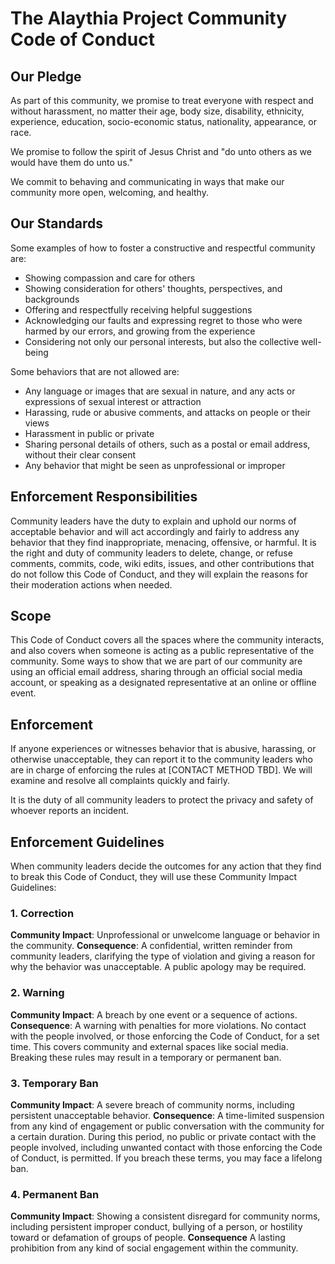 # The Alaythia Project Community Code of Conduct
## Our Pledge
As part of this community, we promise to treat everyone with respect and without harassment, no matter their age, body size, disability, ethnicity, experience, education, socio-economic status, nationality, appearance, or race. 

We promise to follow the spirit of Jesus Christ and "do unto others as we would have them do unto us." 

We commit to behaving and communicating in ways that make our community more open, welcoming, and healthy.
## Our Standards
Some examples of how to foster a constructive and respectful community are:
* Showing compassion and care for others 
* Showing consideration for others' thoughts, perspectives, and backgrounds
* Offering and respectfully receiving helpful suggestions
* Acknowledging our faults and expressing regret to those who were harmed by our errors, and growing from the experience
* Considering not only our personal interests, but also the collective well-being

Some behaviors that are not allowed are:

* Any language or images that are sexual in nature, and any acts or expressions of sexual interest or attraction
* Harassing, rude or abusive comments, and attacks on people or their views
* Harassment in public or private
* Sharing personal details of others, such as a postal or email address, without their clear consent
* Any behavior that might be seen as unprofessional or improper

## Enforcement Responsibilities
Community leaders have the duty to explain and uphold our norms of acceptable behavior and will act accordingly and fairly to address any behavior that they find inappropriate, menacing, offensive, or harmful.
It is the right and duty of community leaders to delete, change, or refuse comments, commits, code, wiki edits, issues, and other contributions that do not follow this Code of Conduct, and they will explain the reasons for  their moderation actions when needed.
## Scope
This Code of Conduct covers all the spaces where the community interacts, and also covers when someone is acting as a public representative of the community.
Some ways to show that we are part of our community are using an official email address, sharing through an official social media account, or speaking as a designated representative at an online or offline event.
## Enforcement
If anyone experiences or witnesses behavior that is abusive, harassing, or otherwise unacceptable, they can report it to the community leaders who are in charge of enforcing the rules at
[CONTACT METHOD TBD].
We will examine and resolve all complaints quickly and fairly.

It is the duty of all community leaders to protect the privacy and safety of whoever reports an incident.

## Enforcement Guidelines

When community leaders decide the outcomes for any action that they find to break this Code of Conduct, they will use these Community Impact Guidelines:
### 1. Correction
**Community Impact**: Unprofessional or unwelcome language or behavior in the community.
**Consequence**: A confidential, written reminder from community leaders, clarifying the type of violation and giving a reason for why the behavior was unacceptable. A public apology may be required.
### 2. Warning
**Community Impact**: A breach by one event or a sequence of actions.
**Consequence**: A warning with penalties for more violations. No contact with the people involved, or those enforcing the Code of Conduct, for a set time. This covers community and external spaces like social media. Breaking these rules may result in a temporary or permanent ban.
### 3. Temporary Ban
**Community Impact**: A severe breach of community norms, including persistent unacceptable behavior.
**Consequence**: A time-limited suspension from any kind of engagement or public conversation with the community for a certain duration. During this period, no public or private contact with the people involved, including unwanted contact with those enforcing the Code of Conduct, is permitted.
If you breach these terms, you may face a lifelong ban.
### 4. Permanent Ban
**Community Impact**: Showing a consistent disregard for community norms, including persistent improper conduct, bullying of a person, or hostility toward or defamation of groups of people.
**Consequence** A lasting prohibition from any kind of social engagement within the community.
